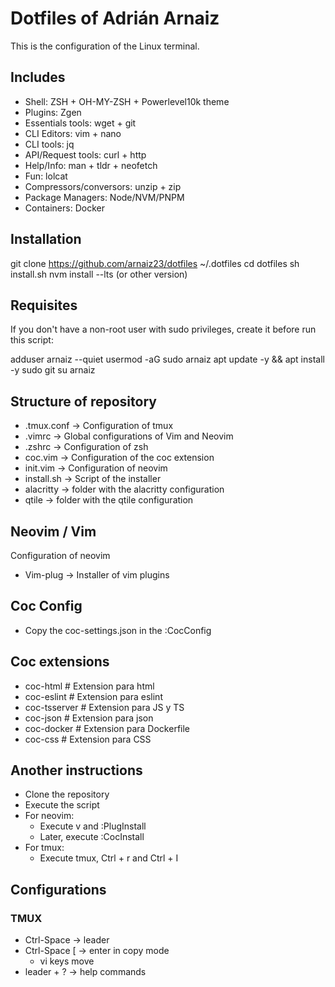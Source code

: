 # Dotfiles of Adrián Arnaiz

This is the configuration of the Linux terminal. 

## Includes

- Shell: ZSH + OH-MY-ZSH + Powerlevel10k theme
- Plugins: Zgen
- Essentials tools: wget + git
- CLI Editors: vim + nano
- CLI tools: jq
- API/Request tools: curl + http
- Help/Info: man + tldr + neofetch
- Fun: lolcat
- Compressors/conversors: unzip + zip
- Package Managers: Node/NVM/PNPM
- Containers: Docker

## Installation

git clone https://github.com/arnaiz23/dotfiles ~/.dotfiles
cd dotfiles
sh install.sh
nvm install --lts (or other version)

## Requisites

If you don't have a non-root user with sudo privileges, create it before run this script:

adduser arnaiz --quiet
usermod -aG sudo arnaiz
apt update -y && apt install -y sudo git
su arnaiz

## Structure of repository

- .tmux.conf -> Configuration of tmux
- .vimrc -> Global configurations of Vim and Neovim
- .zshrc -> Configuration of zsh
- coc.vim -> Configuration of the coc extension
- init.vim -> Configuration of neovim
- install.sh -> Script of the installer
- alacritty -> folder with the alacritty configuration
- qtile -> folder with the qtile configuration

## Neovim / Vim

Configuration of neovim

- Vim-plug -> Installer of vim plugins

## Coc Config

- Copy the coc-settings.json in the :CocConfig

## Coc extensions

- coc-html # Extension para html
- coc-eslint # Extension para eslint
- coc-tsserver # Extension para JS y TS
- coc-json # Extension para json
- coc-docker # Extension para Dockerfile
- coc-css # Extension para CSS

## Another instructions

- Clone the repository
- Execute the script
- For neovim:
	- Execute v and :PlugInstall
	- Later, execute :CocInstall
- For tmux:
	- Execute tmux, Ctrl + r and Ctrl + I


## Configurations

### TMUX

- Ctrl-Space -> leader
- Ctrl-Space [ -> enter in copy mode
	- vi keys move
- leader + ? -> help commands
